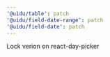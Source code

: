 ```yaml
---
'@uidu/table': patch
'@uidu/field-date-range': patch
'@uidu/field-date': patch
---
```


Lock verion on react-day-picker
